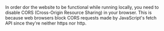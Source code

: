 In order dor the website to be functional while running locally, you need to disable CORS (Cross-Origin Resource Sharing) in your browser. This is because web browsers block CORS requests made by JavaScript's fetch API since they're neither https nor http.
